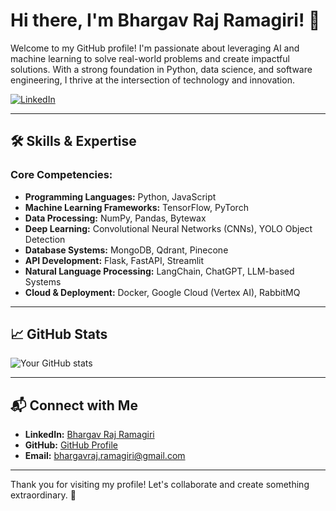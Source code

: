 # Hi there, I'm Bhargav Raj Ramagiri! 👋

Welcome to my GitHub profile! I'm passionate about leveraging AI and machine learning to solve real-world problems and create impactful solutions. With a strong foundation in Python, data science, and software engineering, I thrive at the intersection of technology and innovation.

[![LinkedIn](https://img.shields.io/badge/LinkedIn-Connect-blue)](https://www.linkedin.com/in/bhargav-raj-ramagiri-139a22212/)

---

## 🛠 Skills & Expertise

### Core Competencies:
- **Programming Languages:** Python, JavaScript
- **Machine Learning Frameworks:** TensorFlow, PyTorch
- **Data Processing:** NumPy, Pandas, Bytewax
- **Deep Learning:** Convolutional Neural Networks (CNNs), YOLO Object Detection
- **Database Systems:** MongoDB, Qdrant, Pinecone
- **API Development:** Flask, FastAPI, Streamlit
- **Natural Language Processing:** LangChain, ChatGPT, LLM-based Systems
- **Cloud & Deployment:** Docker, Google Cloud (Vertex AI), RabbitMQ

---

## 📈 GitHub Stats
![Your GitHub stats](https://github-readme-stats.vercel.app/api?username=YourGitHubUsername&show_icons=true&theme=radical)

---

## 📬 Connect with Me
- **LinkedIn:** [Bhargav Raj Ramagiri](https://www.linkedin.com/in/bhargav-raj-ramagiri-139a22212/)
- **GitHub:** [GitHub Profile](https://github.com/YourGitHubUsername)
- **Email:** bhargavraj.ramagiri@gmail.com

---

Thank you for visiting my profile! Let's collaborate and create something extraordinary. 🚀

